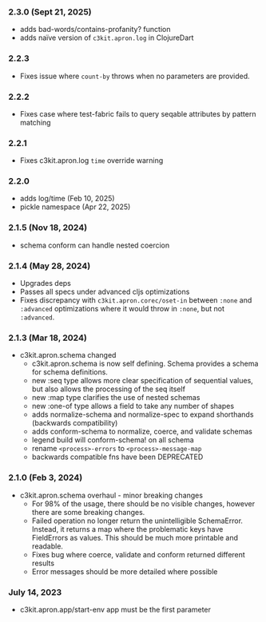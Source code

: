 ### 2.3.0 (Sept 21, 2025)
* adds bad-words/contains-profanity? function
* adds naïve version of `c3kit.apron.log` in ClojureDart

### 2.2.3
* Fixes issue where `count-by` throws when no parameters are provided.

### 2.2.2
* Fixes case where test-fabric fails to query seqable attributes by pattern matching

### 2.2.1
* Fixes c3kit.apron.log `time` override warning

### 2.2.0 
 * adds log/time (Feb 10, 2025)
 * pickle namespace (Apr 22, 2025)

### 2.1.5 (Nov 18, 2024)
 * schema conform can handle nested coercion

### 2.1.4 (May 28, 2024)
 * Upgrades deps
 * Passes all specs under advanced cljs optimizations
 * Fixes discrepancy with `c3kit.apron.corec/oset-in` between `:none` and `:advanced` optimizations where it would throw in `:none`, but not `:advanced`.

### 2.1.3 (Mar 18, 2024)
 * c3kit.apron.schema changed
   * c3kit.apron.schema is now self defining. Schema provides a schema for schema definitions.
   * new :seq type allows more clear specification of sequential values, but also allows the processing of the seq itself
   * new :map type clarifies the use of nested schemas
   * new :one-of type allows a field to take any number of shapes
   * adds normalize-schema and normalize-spec to expand shorthands (backwards compatibility)
   * adds conform-schema to normalize, coerce, and validate schemas
   * legend build will conform-schema! on all schema
   * rename `<process>-errors` to `<process>-message-map`
   * backwards compatible fns have been DEPRECATED 

### 2.1.0 (Feb 3, 2024)
 * c3kit.apron.schema overhaul - minor breaking changes
   * For 98% of the usage, there should be no visible changes, however there are some breaking changes.
   * Failed operation no longer return the unintelligible SchemaError. Instead, it returns a map where the problematic keys have FieldErrors as values.  This should be much more printable and readable.
   * Fixes bug where coerce, validate and conform returned different results
   * Error messages should be more detailed where possible

### July 14, 2023
 * c3kit.apron.app/start-env app must be the first parameter
